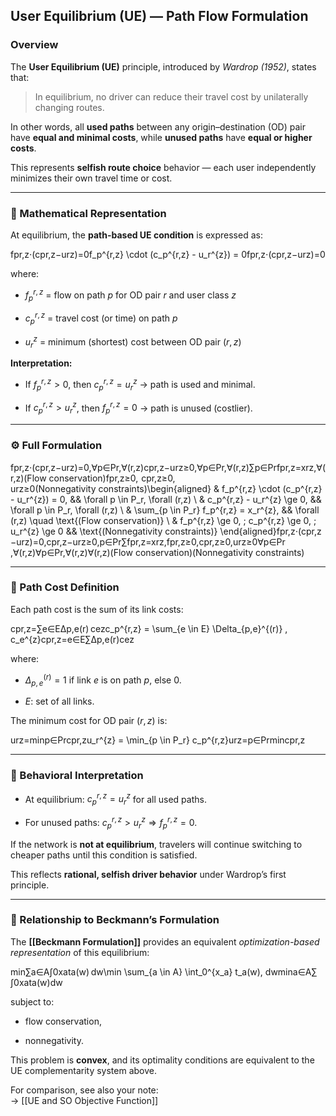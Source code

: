 ## User Equilibrium (UE) — Path Flow Formulation

### Overview

The **User Equilibrium (UE)** principle, introduced by _Wardrop (1952)_, states that:

> In equilibrium, no driver can reduce their travel cost by unilaterally changing routes.

In other words, all **used paths** between any origin–destination (OD) pair have **equal and minimal costs**, while **unused paths** have **equal or higher costs**.

This represents **selfish route choice** behavior — each user independently minimizes their own travel time or cost.

---

### 🔹 Mathematical Representation

At equilibrium, the **path-based UE condition** is expressed as:

fpr,z⋅(cpr,z−urz)=0f_p^{r,z} \cdot (c_p^{r,z} - u_r^{z}) = 0fpr,z​⋅(cpr,z​−urz​)=0

where:

- $f_p^{r,z}$ = flow on path $p$ for OD pair $r$ and user class $z$
    
- $c_p^{r,z}$ = travel cost (or time) on path $p$
    
- $u_r^{z}$ = minimum (shortest) cost between OD pair $(r,z)$
    

**Interpretation:**

- If $f_p^{r,z} > 0$, then $c_p^{r,z} = u_r^{z}$ → path is used and minimal.
    
- If $c_p^{r,z} > u_r^{z}$, then $f_p^{r,z} = 0$ → path is unused (costlier).
    

---

### ⚙️ Full Formulation

fpr,z⋅(cpr,z−urz)=0,∀p∈Pr,∀(r,z)cpr,z−urz≥0,∀p∈Pr,∀(r,z)∑p∈Prfpr,z=xrz,∀(r,z)(Flow conservation)fpr,z≥0,  cpr,z≥0,  urz≥0(Nonnegativity constraints)\begin{aligned} & f_p^{r,z} \cdot (c_p^{r,z} - u_r^{z}) = 0, && \forall p \in P_r, \forall (r,z) \\ & c_p^{r,z} - u_r^{z} \ge 0, && \forall p \in P_r, \forall (r,z) \\ & \sum_{p \in P_r} f_p^{r,z} = x_r^{z}, && \forall (r,z) \quad \text{(Flow conservation)} \\ & f_p^{r,z} \ge 0, \; c_p^{r,z} \ge 0, \; u_r^{z} \ge 0 && \text{(Nonnegativity constraints)} \end{aligned}​fpr,z​⋅(cpr,z​−urz​)=0,cpr,z​−urz​≥0,p∈Pr​∑​fpr,z​=xrz​,fpr,z​≥0,cpr,z​≥0,urz​≥0​​∀p∈Pr​,∀(r,z)∀p∈Pr​,∀(r,z)∀(r,z)(Flow conservation)(Nonnegativity constraints)​

---

### 🔸 Path Cost Definition

Each path cost is the sum of its link costs:

cpr,z=∑e∈EΔp,e(r) cezc_p^{r,z} = \sum_{e \in E} \Delta_{p,e}^{(r)} \, c_e^{z}cpr,z​=e∈E∑​Δp,e(r)​cez​

where:

- $\Delta_{p,e}^{(r)} = 1$ if link $e$ is on path $p$, else $0$.
    
- $E$: set of all links.
    

The minimum cost for OD pair $(r,z)$ is:

urz=min⁡p∈Prcpr,zu_r^{z} = \min_{p \in P_r} c_p^{r,z}urz​=p∈Pr​min​cpr,z​

---

### 🧠 Behavioral Interpretation

- At equilibrium: $c_p^{r,z} = u_r^{z}$ for all used paths.
    
- For unused paths: $c_p^{r,z} > u_r^{z} \Rightarrow f_p^{r,z} = 0$.
    

If the network is **not at equilibrium**, travelers will continue switching to cheaper paths until this condition is satisfied.

This reflects **rational, selfish driver behavior** under Wardrop’s first principle.

---

### 🔗 Relationship to Beckmann’s Formulation

The **[[Beckmann Formulation]]** provides an equivalent _optimization-based representation_ of this equilibrium:

min⁡∑a∈A∫0xata(w) dw\min \sum_{a \in A} \int_0^{x_a} t_a(w)\, dwmina∈A∑​∫0xa​​ta​(w)dw

subject to:

- flow conservation,
    
- nonnegativity.
    

This problem is **convex**, and its optimality conditions are equivalent to the UE complementarity system above.

For comparison, see also your note:  
→ [[UE and SO Objective Function]]